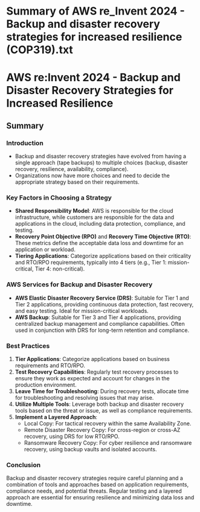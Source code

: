 # Summary of AWS re_Invent 2024 - Backup and disaster recovery strategies for increased resilience (COP319).txt

# AWS re:Invent 2024 - Backup and Disaster Recovery Strategies for Increased Resilience

## Summary

### Introduction

- Backup and disaster recovery strategies have evolved from having a single approach (tape backups) to multiple choices (backup, disaster recovery, resilience, availability, compliance).
- Organizations now have more choices and need to decide the appropriate strategy based on their requirements.

### Key Factors in Choosing a Strategy

- **Shared Responsibility Model**: AWS is responsible for the cloud infrastructure, while customers are responsible for the data and applications in the cloud, including data protection, compliance, and testing.
- **Recovery Point Objective (RPO)** and **Recovery Time Objective (RTO)**: These metrics define the acceptable data loss and downtime for an application or workload.
- **Tiering Applications**: Categorize applications based on their criticality and RTO/RPO requirements, typically into 4 tiers (e.g., Tier 1: mission-critical, Tier 4: non-critical).

### AWS Services for Backup and Disaster Recovery

- **AWS Elastic Disaster Recovery Service (DRS)**: Suitable for Tier 1 and Tier 2 applications, providing continuous data protection, fast recovery, and easy testing. Ideal for mission-critical workloads.
- **AWS Backup**: Suitable for Tier 3 and Tier 4 applications, providing centralized backup management and compliance capabilities. Often used in conjunction with DRS for long-term retention and compliance.

### Best Practices

1. **Tier Applications**: Categorize applications based on business requirements and RTO/RPO.
2. **Test Recovery Capabilities**: Regularly test recovery processes to ensure they work as expected and account for changes in the production environment.
3. **Leave Time for Troubleshooting**: During recovery tests, allocate time for troubleshooting and resolving issues that may arise.
4. **Utilize Multiple Tools**: Leverage both backup and disaster recovery tools based on the threat or issue, as well as compliance requirements.
5. **Implement a Layered Approach**:
   - Local Copy: For tactical recovery within the same Availability Zone.
   - Remote Disaster Recovery Copy: For cross-region or cross-AZ recovery, using DRS for low RTO/RPO.
   - Ransomware Recovery Copy: For cyber resilience and ransomware recovery, using backup vaults and isolated accounts.

### Conclusion

Backup and disaster recovery strategies require careful planning and a combination of tools and approaches based on application requirements, compliance needs, and potential threats. Regular testing and a layered approach are essential for ensuring resilience and minimizing data loss and downtime.
